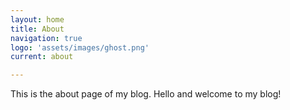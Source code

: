 ```yaml
---
layout: home
title: About
navigation: true
logo: 'assets/images/ghost.png'
current: about

---
```


This is the about page of my blog.
Hello and welcome to my blog!
